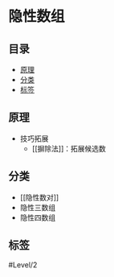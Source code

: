 # 隐性数组
<!-- START doctoc generated TOC please keep comment here to allow auto update -->
<!-- DON'T EDIT THIS SECTION, INSTEAD RE-RUN doctoc TO UPDATE -->
## 目录

- [原理](#%E5%8E%9F%E7%90%86)
- [分类](#%E5%88%86%E7%B1%BB)
- [标签](#%E6%A0%87%E7%AD%BE)

<!-- END doctoc generated TOC please keep comment here to allow auto update -->

## 原理

- 技巧拓展
	- [[摒除法]]：拓展候选数

## 分类

- [[隐性数对]]
- 隐性三数组
- 隐性四数组

## 标签

#Level/2
